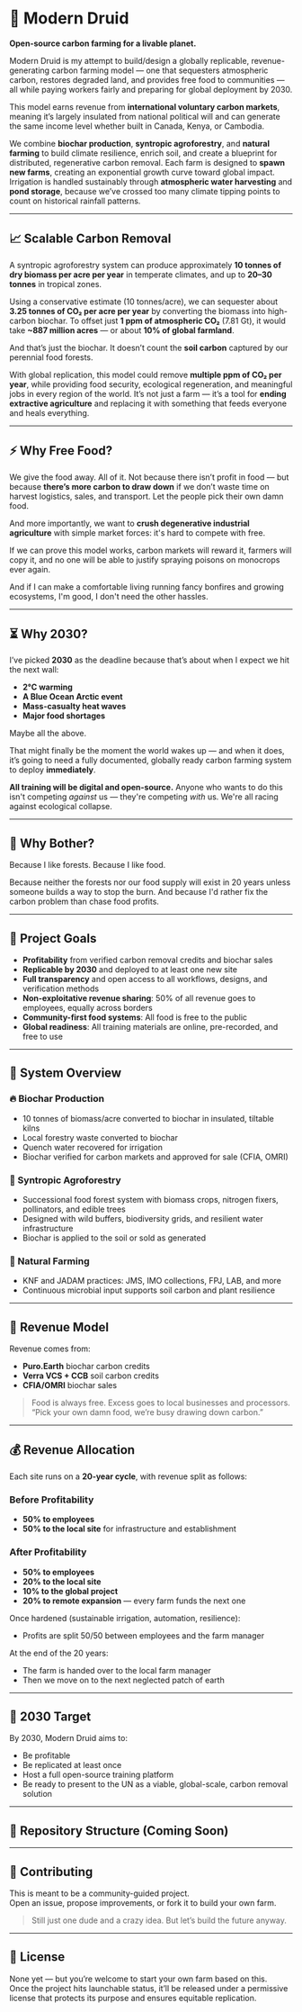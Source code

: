 # 🌿 Modern Druid

**Open-source carbon farming for a livable planet.**

Modern Druid is my attempt to build/design a globally replicable, revenue-generating carbon farming model — one that sequesters atmospheric carbon, restores degraded land, and provides free food to communities — all while paying workers fairly and preparing for global deployment by 2030.

This model earns revenue from **international voluntary carbon markets**, meaning it’s largely insulated from national political will and can generate the same income level whether built in Canada, Kenya, or Cambodia.

We combine **biochar production**, **syntropic agroforestry**, and **natural farming** to build climate resilience, enrich soil, and create a blueprint for distributed, regenerative carbon removal. Each farm is designed to **spawn new farms**, creating an exponential growth curve toward global impact. Irrigation is handled sustainably through **atmospheric water harvesting** and **pond storage**, because we’ve crossed too many climate tipping points to count on historical rainfall patterns.

---

## 📈 Scalable Carbon Removal

A syntropic agroforestry system can produce approximately **10 tonnes of dry biomass per acre per year** in temperate climates, and up to **20–30 tonnes** in tropical zones.

Using a conservative estimate (10 tonnes/acre), we can sequester about **3.25 tonnes of CO₂ per acre per year** by converting the biomass into high-carbon biochar. To offset just **1 ppm of atmospheric CO₂** (7.81 Gt), it would take **~887 million acres** — or about **10% of global farmland**.

And that’s just the biochar. It doesn’t count the **soil carbon** captured by our perennial food forests.

With global replication, this model could remove **multiple ppm of CO₂ per year**, while providing food security, ecological regeneration, and meaningful jobs in every region of the world. It’s not just a farm — it’s a tool for **ending extractive agriculture** and replacing it with something that feeds everyone and heals everything.

---

## ⚡ Why Free Food?

We give the food away. All of it. Not because there isn’t profit in food — but because **there’s more carbon to draw down** if we don’t waste time on harvest logistics, sales, and transport. Let the people pick their own damn food.

And more importantly, we want to **crush degenerative industrial agriculture** with simple market forces: it's hard to compete with free.

If we can prove this model works, carbon markets will reward it, farmers will copy it, and no one will be able to justify spraying poisons on monocrops ever again.

And if I can make a comfortable living running fancy bonfires and growing ecosystems, I'm good, I don't need the other hassles.

---

## ⏳ Why 2030?

I’ve picked **2030** as the deadline because that’s about when I expect we hit the next wall:
- **2°C warming**
- **A Blue Ocean Arctic event**
- **Mass-casualty heat waves**
- **Major food shortages**

Maybe all the above.

That might finally be the moment the world wakes up — and when it does, it’s going to need a fully documented, globally ready carbon farming system to deploy **immediately**.

**All training will be digital and open-source.** Anyone who wants to do this isn't competing *against* us — they're competing *with* us. We're all racing against ecological collapse.

---

## 🌿 Why Bother?

Because I like forests. Because I like food.

Because neither the forests nor our food supply will exist in 20 years unless someone builds a way to stop the burn. And because I'd rather fix the carbon problem than chase food profits.

---

## 🚀 Project Goals

- **Profitability** from verified carbon removal credits and biochar sales
- **Replicable by 2030** and deployed to at least one new site
- **Full transparency** and open access to all workflows, designs, and verification methods
- **Non-exploitative revenue sharing**: 50% of all revenue goes to employees, equally across borders
- **Community-first food systems**: All food is free to the public
- **Global readiness**: All training materials are online, pre-recorded, and free to use

---

## 🔧 System Overview

### 🔥 Biochar Production
- 10 tonnes of biomass/acre converted to biochar in insulated, tiltable kilns
- Local forestry waste converted to biochar
- Quench water recovered for irrigation
- Biochar verified for carbon markets and approved for sale (CFIA, OMRI)

### 🌳 Syntropic Agroforestry
- Successional food forest system with biomass crops, nitrogen fixers, pollinators, and edible trees
- Designed with wild buffers, biodiversity grids, and resilient water infrastructure
- Biochar is applied to the soil or sold as generated

### 🧪 Natural Farming
- KNF and JADAM practices: JMS, IMO collections, FPJ, LAB, and more
- Continuous microbial input supports soil carbon and plant resilience

---

## 💸 Revenue Model

Revenue comes from:
- **Puro.Earth** biochar carbon credits
- **Verra VCS + CCB** soil carbon credits
- **CFIA/OMRI** biochar sales

> Food is always free. Excess goes to local businesses and processors.  
> “Pick your own damn food, we’re busy drawing down carbon.”

---

## 💰 Revenue Allocation

Each site runs on a **20-year cycle**, with revenue split as follows:

### Before Profitability
- **50% to employees**
- **50% to the local site** for infrastructure and establishment

### After Profitability
- **50% to employees**
- **20% to the local site**
- **10% to the global project**
- **20% to remote expansion** — every farm funds the next one

Once hardened (sustainable irrigation, automation, resilience):
- Profits are split 50/50 between employees and the farm manager

At the end of the 20 years:
- The farm is handed over to the local farm manager
- Then we move on to the next neglected patch of earth

---

## 🧭 2030 Target

By 2030, Modern Druid aims to:
- Be profitable
- Be replicated at least once
- Host a full open-source training platform
- Be ready to present to the UN as a viable, global-scale, carbon removal solution

---

## 📂 Repository Structure (Coming Soon)

---

## 🤝 Contributing

This is meant to be a community-guided project.  
Open an issue, propose improvements, or fork it to build your own farm.

> Still just one dude and a crazy idea. But let’s build the future anyway.

---

## 📜 License

None yet — but you’re welcome to start your own farm based on this.  
Once the project hits launchable status, it’ll be released under a permissive license that protects its purpose and ensures equitable replication.
